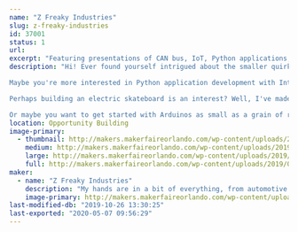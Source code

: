 ```yaml
---
name: "Z Freaky Industries"
slug: z-freaky-industries
id: 37001
status: 1
url: 
excerpt: "Featuring presentations of CAN bus, IoT, Python applications, LED matrixes as wearables, electric skateboards, and advanced Arduino embedded systems."
description: "Hi! Ever found yourself intrigued about the smaller quirks of automotive J1939 CAN bus? Perhaps you've thought about integrating it in your next project with an Arduino? I'll be featuring projects utilizing it and share my tips and tricks with getting started on CAN bus.

Maybe you're more interested in Python application development with Internet of Things device integration? Worry not! I've got Python apps that process gifs for LED matrixes, and interpret alerts from your favorite streaming services! (Say hi to the audience)

Perhaps building an electric skateboard is an interest? Well, I've made a few of them and will share what to consider when getting started!

Or maybe you want to get started with Arduinos as small as a grain of rice? I will also be sharing my adventures in using the ATTINY10 and the magic of its low power capabilities!"
location: Opportunity Building
image-primary:
  - thumbnail: http://makers.makerfaireorlando.com/wp-content/uploads/2019/08/IMG_0116-150x150.jpg
    medium: http://makers.makerfaireorlando.com/wp-content/uploads/2019/08/IMG_0116-300x225.jpg
    large: http://makers.makerfaireorlando.com/wp-content/uploads/2019/08/IMG_0116-1024x768.jpg
    full: http://makers.makerfaireorlando.com/wp-content/uploads/2019/08/IMG_0116.jpg
maker:
  - name: "Z Freaky Industries"
    description: "My hands are in a bit of everything, from automotive repair/aftermarket support for defunct car brands to embedded systems development. I have many projects involving inter-system interaction, electric skateboards, PCB design, reverse engineering, and 3D printing."
    image-primary: http://makers.makerfaireorlando.com/wp-content/uploads/2019/08/Z-Freaky-Industries-retrov11p-1024x1024.png
last-modified-db: "2019-10-26 13:30:25"
last-exported: "2020-05-07 09:56:29"
---
```

